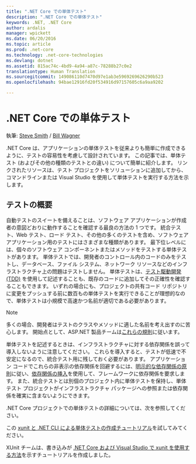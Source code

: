 ```yaml
---
title: ".NET Core での単体テスト"
description: ".NET Core での単体テスト"
keywords: .NET, .NET Core
author: ardalis
manager: wpickett
ms.date: 06/20/2016
ms.topic: article
ms.prod: .net-core
ms.technology: .net-core-technologies
ms.devlang: dotnet
ms.assetid: 815ac74c-4bd9-4a94-a87c-78288b27c0e2
translationtype: Human Translation
ms.sourcegitcommit: 149086110d7470d97e1ab3e5969269626290b523
ms.openlocfilehash: 94bae12916fd20f534916d97157605c6a9aa9202

---
```


# <a name="unit-testing-in-net-core"></a>.NET Core での単体テスト

執筆: [Steve Smith](http://ardalis.com) / [Bill Wagner](https://github.com/BillWagner)

.NET Core は、アプリケーションの単体テストを従来よりも簡単に作成できるように、テストの容易性を考慮して設計されています。 この記事では、単体テスト (およびその他の種類のテストとの違い) について簡単に紹介します。
リンクされたリソースは、テスト プロジェクトをソリューションに追加してから、コマンドラインまたは Visual Studio を使用して単体テストを実行する方法を示します。

## <a name="getting-started-with-testing"></a>テストの概要
 
自動テストのスイートを備えることは、ソフトウェア アプリケーションが作成者の意図どおりに動作することを確認する最良の方法の 1 つです。 統合テスト、Web テスト、ロード テスト、その他の多くのテストを含め、ソフトウェア アプリケーション用のテストにはさまざまな種類があります。 最下位レベルには、個々のソフトウェア コンポーネントまたはメソッドをテストする単体テストがあります。 単体テストでは、開発者のコントロール内のコードのみをテストし、データベース、ファイル システム、ネットワーク リソースなどのインフラストラクチャ上の問題はテストしません。 単体テストは、[テスト駆動開発 (TDD)](http://deviq.com/test-driven-development/) を使用して記述することも、既存のコードに追加してその正確性を確認することもできます。 いずれの場合にも、プロジェクトの共有コード リポジトリに変更をプッシュする前に数百もの単体テストを実行できることが理想的なので、単体テストは小規模で高速かつ名前が適切である必要があります。

> [!NOTE]
> 多くの場合、開発者はテストのクラスやメソッドに適した名前を考え出すのに苦心します。 開始点として、ASP.NET 製品チームは[これらの規則](https://github.com/aspnet/Home/wiki/Engineering-guidelines#unit-tests-and-functional-tests)に従います。

単体テストを記述するときは、インフラストラクチャに対する依存関係を誤って導入しないように注意してください。 これらを導入すると、テストが低速で不安定になるので、統合テスト用に残しておく必要があります。 アプリケーション コードでこれらの非表示の依存関係を回避するには、[明示的な依存関係の原則](http://deviq.com/explicit-dependencies-principle/)に従い、[依存関係の挿入](https://docs.asp.net/en/latest/fundamentals/dependency-injection.html)を使用して、フレームワークに依存関係を要求します。 また、統合テストとは別個のプロジェクト内に単体テストを保持し、単体テスト プロジェクトがインフラストラクチャ パッケージへの参照または依存関係を確実に含まないようにできます。

.NET Core プロジェクトでの単体テストの詳細については、次を参照してください。

この [xunit と .NET CLI による単体テストの作成チュートリアル](unit-testing-with-dotnet-test.md)を試してみてください。

XUnit チームは、書き込みが [.NET Core および Visual Studio で xunit を使用する方法](http://xunit.github.io/docs/getting-started-dotnet-core.html)を示すチュートリアルを作成しました。



<!--HONumber=Nov16_HO1-->


